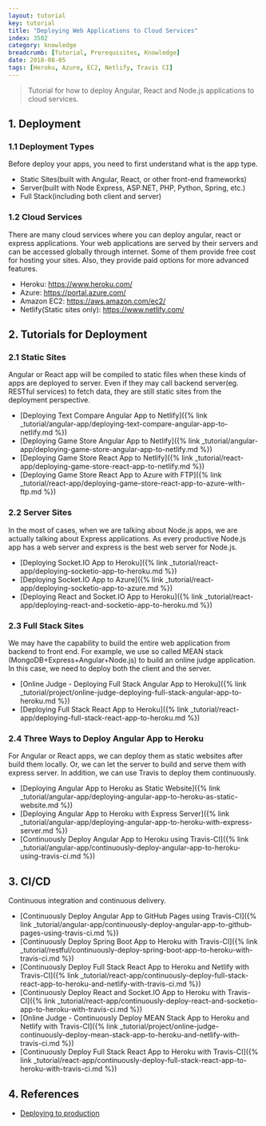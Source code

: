 ```yaml
---
layout: tutorial
key: tutorial
title: "Deploying Web Applications to Cloud Services"
index: 3502
category: knowledge
breadcrumb: [Tutorial, Prerequisites, Knowledge]
date: 2018-08-05
tags: [Heroku, Azure, EC2, Netlify, Travis CI]
---
```


> Tutorial for how to deploy Angular, React and Node.js applications to cloud services.

## 1. Deployment
### 1.1 Deployment Types
Before deploy your apps, you need to first understand what is the app type.
* Static Sites(built with Angular, React, or other front-end frameworks)
* Server(built with Node Express, ASP.NET, PHP, Python, Spring, etc.)
* Full Stack(including both client and server)

### 1.2 Cloud Services
There are many cloud services where you can deploy angular, react or express applications. Your web applications are served by their servers and can be accessed globally through internet. Some of them provide free cost for hosting your sites. Also, they provide paid options for more advanced features.
* Heroku: https://www.heroku.com/
* Azure: https://portal.azure.com/
* Amazon EC2: https://aws.amazon.com/ec2/
* Netlify(Static sites only): https://www.netlify.com/

## 2. Tutorials for Deployment
### 2.1 Static Sites
Angular or React app will be compiled to static files when these kinds of apps are deployed to server. Even if they may call backend server(eg. RESTful services) to fetch data, they are still static sites from the deployment perspective.
* [Deploying Text Compare Angular App to Netlify]({% link _tutorial/angular-app/deploying-text-compare-angular-app-to-netlify.md %})
* [Deploying Game Store Angular App to Netlify]({% link _tutorial/angular-app/deploying-game-store-angular-app-to-netlify.md %})
* [Deploying Game Store React App to Netlify]({% link _tutorial/react-app/deploying-game-store-react-app-to-netlify.md %})
* [Deploying Game Store React App to Azure with FTP]({% link _tutorial/react-app/deploying-game-store-react-app-to-azure-with-ftp.md %})

### 2.2 Server Sites
In the most of cases, when we are talking about Node.js apps, we are actually talking about Express applications. As every productive Node.js app has a web server and express is the best web server for Node.js.
* [Deploying Socket.IO App to Heroku]({% link _tutorial/react-app/deploying-socketio-app-to-heroku.md %})
* [Deploying Socket.IO App to Azure]({% link _tutorial/react-app/deploying-socketio-app-to-azure.md %})
* [Deploying React and Socket.IO App to Heroku]({% link _tutorial/react-app/deploying-react-and-socketio-app-to-heroku.md %})

### 2.3 Full Stack Sites
We may have the capability to build the entire web application from backend to front end. For example, we use so called MEAN stack (MongoDB+Express+Angular+Node.js) to build an online judge application. In this case, we need to deploy both the client and the server.
* [Online Judge - Deploying Full Stack Angular App to Heroku]({% link _tutorial/project/online-judge-deploying-full-stack-angular-app-to-heroku.md %})
* [Deploying Full Stack React App to Heroku]({% link _tutorial/react-app/deploying-full-stack-react-app-to-heroku.md %})

### 2.4 Three Ways to Deploy Angular App to Heroku
For Angular or React apps, we can deploy them as static websites after build them locally. Or, we can let the server to build and serve them with express server. In addition, we can use Travis to deploy them continuously.
* [Deploying Angular App to Heroku as Static Website]({% link _tutorial/angular-app/deploying-angular-app-to-heroku-as-static-website.md %})
* [Deploying Angular App to Heroku with Express Server]({% link _tutorial/angular-app/deploying-angular-app-to-heroku-with-express-server.md %})
* [Continuously Deploy Angular App to Heroku using Travis-CI]({% link _tutorial/angular-app/continuously-deploy-angular-app-to-heroku-using-travis-ci.md %})

## 3. CI/CD
Continuous integration and continuous delivery.
* [Continuously Deploy Angular App to GitHub Pages using Travis-CI]({% link _tutorial/angular-app/continuously-deploy-angular-app-to-github-pages-using-travis-ci.md %})
* [Continuously Deploy Spring Boot App to Heroku with Travis-CI]({% link _tutorial/restful/continuously-deploy-spring-boot-app-to-heroku-with-travis-ci.md %})
* [Continuously Deploy Full Stack React App to Heroku and Netlify with Travis-CI]({% link _tutorial/react-app/continuously-deploy-full-stack-react-app-to-heroku-and-netlify-with-travis-ci.md %})
* [Continuously Deploy React and Socket.IO App to Heroku with Travis-CI]({% link _tutorial/react-app/continuously-deploy-react-and-socketio-app-to-heroku-with-travis-ci.md %})
* [Online Judge - Continuously Deploy MEAN Stack App to Heroku and Netlify with Travis-CI]({% link _tutorial/project/online-judge-continuously-deploy-mean-stack-app-to-heroku-and-netlify-with-travis-ci.md %})
* [Continuously Deploy Full Stack React App to Heroku with Travis-CI]({% link _tutorial/react-app/continuously-deploy-full-stack-react-app-to-heroku-with-travis-ci.md %})

## 4. References
* [Deploying to production](https://developer.mozilla.org/en-US/docs/Learn/Server-side/Express_Nodejs/deployment)
